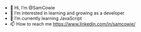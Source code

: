- 👋 Hi, I’m @SamCowie
- 👀 I’m interested in learning and growing as a developer
- 🌱 I’m currently learning JavaScript
- 📫 How to reach me https://www.linkedin.com/in/samcowie/

<!---
SamCowie/SamCowie is a ✨ special ✨ repository because its `README.md` (this file) appears on your GitHub profile.
You can click the Preview link to take a look at your changes.
--->
